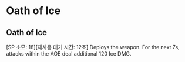# Oath of Ice

## Oath of Ice

[SP 소모: 18][재사용 대기 시간: 12초] Deploys the weapon. For the next 7s, attacks within the AOE deal additional 120 Ice DMG.
